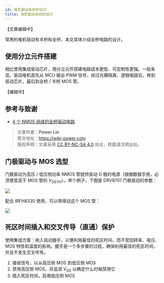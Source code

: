 ```yaml
---
id: 电机驱动系统的设计
title: 电机驱动系统的设计
---
```


【文章编辑中】

常用的电机驱动有半桥和全桥，本文具体介绍全桥电路的设计。

## 使用分立元件搭建

相比使用集成驱动芯片，用分立元件搭建电路成本更低、可定制性更强。一般来说，驱动电机首先从 MCU 输出 PWM 信号，经过光耦隔离、逻辑电路后，再到驱动芯片，最后到全桥 / 半桥 MOS 管。

【编辑中】

## 参考与致谢

- [4 个 NMOS 组成的全桥驱动电路](https://www.fanyedu.com/content/90.html)

> 文章作者：**Power Lin**  
> 原文地址：<https://wiki-power.com>  
> 版权声明：文章采用 [CC BY-NC-SA 4.0](https://creativecommons.org/licenses/by/4.0/deed.zh) 协议，转载请注明出处。

## 门极驱动与 MOS 选型

门极驱动为高压 / 低压侧功率 NMOS 管提供驱动 G 极的电源（根据数据手册，必须使其高于 MOS 管的 $V_{GSTH}$）。举个例子，下图是 DRV8701 门极驱动的参数：

![](https://wiki-media-1253965369.cos.ap-guangzhou.myqcloud.com/img/20210811095012.png)

配合 IRFH8330 使用，可以带得动这个 MOS 管：

![](https://wiki-media-1253965369.cos.ap-guangzhou.myqcloud.com/img/20210811095429.png)

## 死区时间插入和交叉传导（直通）保护

使用集成方案：纳入自动握手，以便利用最佳的死区时间，而不受回转率、电压、MOS 特性和温度的影响。握手是一个多步骤的过程，确保利用最佳的死区时间，并且不发生交叉传导。

1. 接收信号，以从高压侧 MOS 到低压侧 MOS
2. 禁用高压侧 MOS，并监测 $V_{GS}$ 以确定什么时候禁用它
3. 插入死区时间，启用低压侧 MOS
